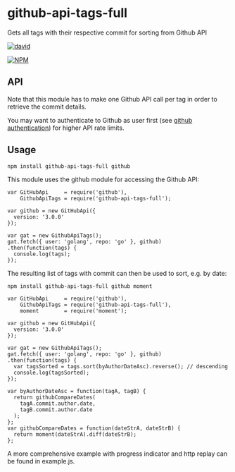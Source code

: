 # github-api-tags-full
Gets all tags with their respective commit for sorting from Github API

[![david](https://david-dm.org/strarsis/github-api-tags-full.svg)](https://david-dm.org/strarsis/github-api-tags-full)

[![NPM](https://nodei.co/npm/github-api-tags-full.png?downloads=true&downloadRank=true&stars=true)](https://nodei.co/npm/github-api-tags-full/)

API
---
Note that this module has to make one Github API call per tag in order to retrieve the commit details.

You may want to authenticate to Github as user first (see [github authentication](https://github.com/mikedeboer/node-github#authentication)) for higher API rate limits.

Usage
-----
````
npm install github-api-tags-full github
````

This module uses the github module for accessing the Github API:
````
var GitHubApi     = require('github'),
    GithubApiTags = require('github-api-tags-full');

var github = new GitHubApi({
  version: '3.0.0'
});

var gat = new GithubApiTags();
gat.fetch({ user: 'golang', repo: 'go' }, github)
.then(function(tags) {
  console.log(tags);
});
````

The resulting list of tags with commit can then be used to sort, e.g. by date:
````
npm install github-api-tags-full github moment
````
````
var GitHubApi     = require('github'),
    GithubApiTags = require('github-api-tags-full'),
    moment        = require('moment');

var github = new GitHubApi({
  version: '3.0.0'
});

var gat = new GithubApiTags();
gat.fetch({ user: 'golang', repo: 'go' }, github)
.then(function(tags) {
  var tagsSorted = tags.sort(byAuthorDateAsc).reverse(); // descending
  console.log(tagsSorted);
});

var byAuthorDateAsc = function(tagA, tagB) {
  return githubCompareDates(
    tagA.commit.author.date,
    tagB.commit.author.date
  );
};
var githubCompareDates = function(dateStrA, dateStrB) {
  return moment(dateStrA).diff(dateStrB);
};
````

A more comprehensive example with progress indicator and http replay can be found in example.js.
